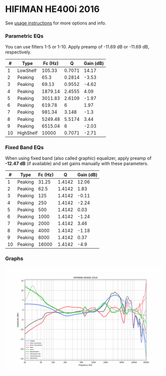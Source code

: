 # HIFIMAN HE400i 2016
See [usage instructions](https://github.com/jaakkopasanen/AutoEq#usage) for more options and info.

### Parametric EQs
You can use filters 1-5 or 1-10. Apply preamp of -11.69 dB or -11.69 dB, respectively.

|   # | Type      |   Fc (Hz) |      Q |   Gain (dB) |
|-----|-----------|-----------|--------|-------------|
|   1 | LowShelf  |    105.33 | 0.7071 |       14.17 |
|   2 | Peaking   |     65.3  | 0.2814 |       -3.53 |
|   3 | Peaking   |     69.13 | 0.9552 |       -4.62 |
|   4 | Peaking   |   1879.14 | 2.4555 |        4.09 |
|   5 | Peaking   |   3011.83 | 2.6109 |       -1.97 |
|   6 | Peaking   |    619.78 | 6      |        1.97 |
|   7 | Peaking   |    981.34 | 3.148  |       -1.3  |
|   8 | Peaking   |   5249.48 | 5.5174 |        3.44 |
|   9 | Peaking   |   6515.04 | 6      |       -2.03 |
|  10 | HighShelf |  10000    | 0.7071 |       -2.71 |

### Fixed Band EQs
When using fixed band (also called graphic) equalizer, apply preamp of **-12.47 dB** (if available) and set gains manually with these parameters.

|   # | Type    |   Fc (Hz) |      Q |   Gain (dB) |
|-----|---------|-----------|--------|-------------|
|   1 | Peaking |     31.25 | 1.4142 |       12.06 |
|   2 | Peaking |     62.5  | 1.4142 |        1.83 |
|   3 | Peaking |    125    | 1.4142 |       -0.11 |
|   4 | Peaking |    250    | 1.4142 |       -2.24 |
|   5 | Peaking |    500    | 1.4142 |        0.03 |
|   6 | Peaking |   1000    | 1.4142 |       -1.24 |
|   7 | Peaking |   2000    | 1.4142 |        3.46 |
|   8 | Peaking |   4000    | 1.4142 |       -1.18 |
|   9 | Peaking |   8000    | 1.4142 |        0.37 |
|  10 | Peaking |  16000    | 1.4142 |       -4.9  |

### Graphs
![](./HIFIMAN%20HE400i%202016.png)
